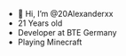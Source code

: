 - 👋 Hi, I’m @20Alexanderxx
- 21 Years old 
- Developer at BTE Germany
- Playing Minecraft

<!---
20Alexanderxx/20Alexanderxx is a ✨ special ✨ repository because its `README.md` (this file) appears on your GitHub profile.
You can click the Preview link to take a look at your changes.
--->
